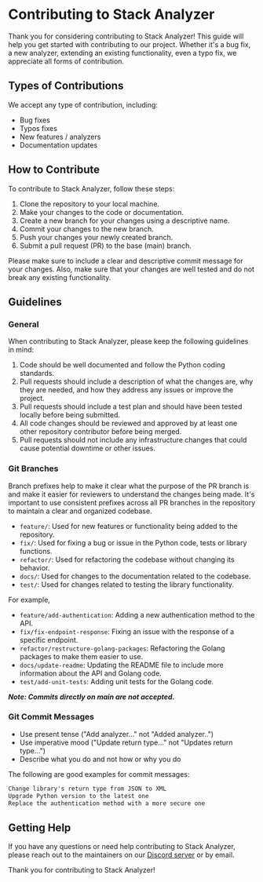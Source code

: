 # Contributing to Stack Analyzer

Thank you for considering contributing to Stack Analyzer! This guide will help you get started with contributing to
our project. Whether it's a bug fix, a new analyzer, extending an existing functionality, even a typo fix, we appreciate all forms of contribution.

## Types of Contributions

We accept any type of contribution, including:

- Bug fixes
- Typos fixes
- New features / analyzers
- Documentation updates

## How to Contribute

To contribute to Stack Analyzer, follow these steps:

1. Clone the repository to your local machine.
2. Make your changes to the code or documentation.
3. Create a new branch for your changes using a descriptive name.
4. Commit your changes to the new branch.
5. Push your changes your newly created branch.
6. Submit a pull request (PR) to the base (main) branch.

Please make sure to include a clear and descriptive commit message for your changes. Also, make sure that your changes
are well tested and do not break any existing functionality.

## Guidelines

### General

When contributing to Stack Analyzer, please keep the following guidelines in mind:

1. Code should be well documented and follow the Python coding standards.
2. Pull requests should include a description of what the changes are, why they are needed, and how they address any
   issues or improve the project.
3. Pull requests should include a test plan and should have been tested locally before being submitted.
4. All code changes should be reviewed and approved by at least one other repository contributor before being merged.
5. Pull requests should not include any infrastructure changes that could cause potential downtime or other issues.

### Git Branches

Branch prefixes help to make it clear what the purpose of the PR branch is and make it easier for reviewers to
understand the changes being made. It's important to use consistent prefixes across all PR branches in the repository
to maintain a clear and organized codebase.

- `feature/`: Used for new features or functionality being added to the repository.
- `fix/`: Used for fixing a bug or issue in the Python code, tests or library functions.
- `refactor/`: Used for refactoring the codebase without changing its behavior.
- `docs/`: Used for changes to the documentation related to the codebase.
- `test/`: Used for changes related to testing the library functionality.

For example,

- `feature/add-authentication`: Adding a new authentication method to the API.
- `fix/fix-endpoint-response`: Fixing an issue with the response of a specific endpoint.
- `refactor/restructure-golang-packages`: Refactoring the Golang packages to make them easier to use.
- `docs/update-readme`: Updating the README file to include more information about the API and Golang code.
- `test/add-unit-tests`: Adding unit tests for the Golang code.

_**Note: Commits directly on main are not accepted.**_

### Git Commit Messages

- Use present tense ("Add analyzer..." not "Added analyzer..")
- Use imperative mood ("Update return type..." not "Updates return type...")
- Describe what you do and not how or why you do

The following are good examples for commit messages:

```txt
Change library's return type from JSON to XML
Upgrade Python version to the latest one
Replace the authentication method with a more secure one
```

## Getting Help

If you have any questions or need help contributing to Stack Analyzer, please reach out to the maintainers on our [Discord server](https://discord.com/invite/pqg5sxhx6Y) or by email.

Thank you for contributing to Stack Analyzer!
